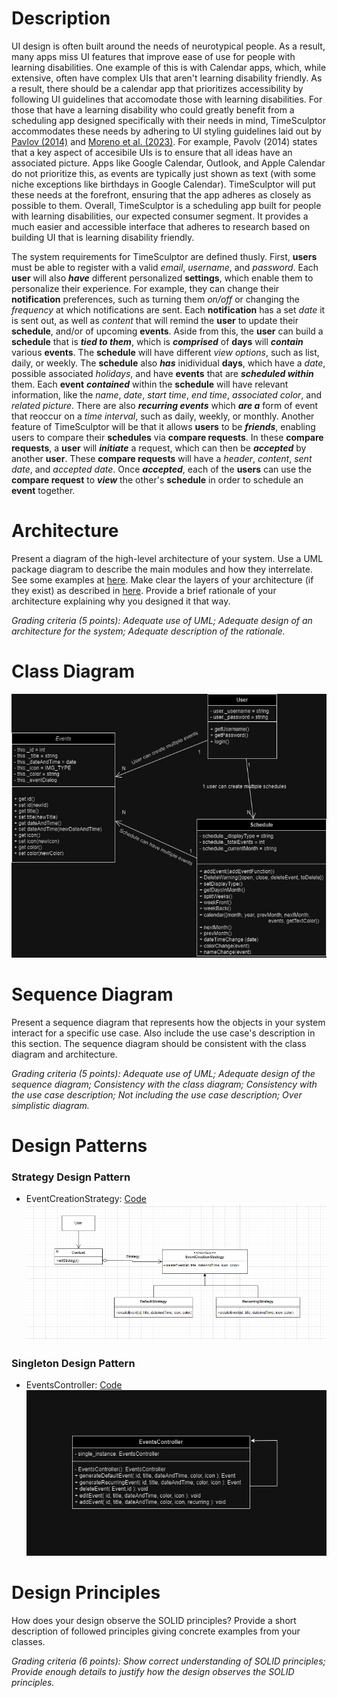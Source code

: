 
# Description
UI design is often built around the needs of neurotypical people. As a result, many apps miss UI features that improve ease of use for people with learning disabilities. One example of this is with Calendar apps, which, while extensive, often have complex UIs that aren't learning disability friendly. As a result, there should be a calendar app that prioritizes accessibility by following UI guidelines that accomodate those with learning disabilities. For those that have a learning disability who could greatly benefit from a scheduling app designed specifically with their needs in mind, TimeSculptor accommodates these needs by adhering to UI styling guidelines laid out by [Pavlov (2014)](https://www.scirp.org/html/7-9301792_43152.htm) and [Moreno et al. (2023)](https://link.springer.com/article/10.1007/s10209-023-00986-z). For example, Pavolv (2014) states that a key aspect of accesibile UIs is to ensure that all ideas have an associated picture. Apps like Google Calendar, Outlook, and Apple Calendar do not prioritize this, as events are typically just shown as text (with some niche exceptions like birthdays in Google Calendar). TimeSculptor will put these needs at the forefront, ensuring that the app adheres as closely as possible to them. Overall,
TimeSculptor is a scheduling app built for people with learning disabilities, our expected consumer segment. It provides a much easier and accessible interface that adheres to research based on building UI that is learning disability friendly.

The system requirements for TimeSculptor are defined thusly. First, **users** must be able to register with a valid _email_, _username_, and _password_. Each **user** will also **_have_** different personalized **settings**, which enable them to personalize their experience. For example, they can change their **notification** preferences, such as turning them _on/off_ or changing the _frequency_ at which notifications are sent. Each **notification** has a set _date_ it is sent out, as well as _content_ that will remind the **user** to update their **schedule**, and/or of upcoming **events**. Aside from this, the **user** can build a **schedule** that is **_tied to them_**, which is **_comprised_** of **days** will **_contain_** various **events**. The **schedule** will have different _view options_, such as list, daily, or weekly. The **schedule** also **_has_** inidividual **days**, which have a _date_, possible associated _holidays_, and have **events** that are **_scheduled within_** them. Each **event** **_contained_** within the **schedule** will have relevant information, like the _name_, _date_, _start time_, _end time_, _associated color_, and _related picture_. There are also **_recurring events_** which **_are a_** form of event that reoccur on a _time interval_, such as daily, weekly, or monthly. Another feature of TimeSculptor will be that it allows **users** to be **_friends_**, enabling users to compare their **schedules** via **compare requests**. In these **compare requests**, a **user** will **_initiate_** a request, which can then be **_accepted_** by another **user**. These **compare requests** will have a _header_, _content_, _sent date_, and _accepted date_. Once **_accepted_**, each of the **users** can use the **compare request** to **_view_** the other's **schedule** in order to schedule an **event** together.


# Architecture
Present a diagram of the high-level architecture of your system. Use a UML package diagram to describe the main modules and how they interrelate. See some examples at [here](https://www.uml-diagrams.org/package-diagrams-examples.html). Make clear the layers of your architecture (if they exist) as described in [here](https://www.uml-diagrams.org/multi-layered-application-uml-model-diagram-example.html). Provide a brief rationale of your architecture explaining why you designed it that way.

*Grading criteria (5 points): Adequate use of UML; Adequate design of an architecture for the system; Adequate description of the rationale.*

# Class Diagram
![UML_Class_Diagram](../assets/Deliverable_5_UML_Diagram.jpg)

# Sequence Diagram
Present a sequence diagram that represents how the objects in your system interact for a specific use case. Also include the use case's description in this section. The sequence diagram should be consistent with the class diagram and architecture.

*Grading criteria (5 points): Adequate use of UML; Adequate design of the sequence diagram; Consistency with the class diagram; Consistency with the use case description; Not including the use case description; Over simplistic diagram.*

# Design Patterns

### Strategy Design Pattern
- EventCreationStrategy: [Code](https://github.com/nickw409/TimeSculptor/blob/main/TimeSculptor/src/App.jsx)    
  ![Strategy](../assets/TimeSculptorStrategy.png)



### Singleton Design Pattern
- EventsController: [Code](https://github.com/nickw409/TimeSculptor/blob/main/TimeSculptor/src/App.jsx)    
  ![Singleton](../assets/singletonDesignPattern.jpg)


# Design Principles
How does your design observe the SOLID principles? Provide a short description of followed principles giving concrete examples from your classes.

*Grading criteria (6 points): Show correct understanding of SOLID principles; Provide enough details to justify how the design observes the SOLID principles.*
